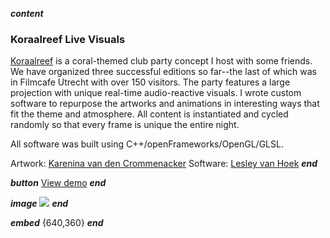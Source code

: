___content___
### Koraalreef Live Visuals
[Koraalreef](https://www.facebook.com/koraalreef) is a coral-themed club party concept I host with some friends. We have organized three successful editions so far--the last of which was in Filmcafe Utrecht with over 150 visitors. The party features a large projection with unique real-time audio-reactive visuals. I wrote custom software to repurpose the artworks and animations in interesting ways that fit the theme and atmosphere. All content is instantiated and cycled randomly so that every frame is unique the entire night.

All software was built using C++/openFrameworks/OpenGL/GLSL.

Artwork: [Karenina van den Crommenacker](http://karenina.blue)
Software: [Lesley van Hoek](https://lesleyvanhoek.nl)
___end___

___button___
[View demo](https://vimeo.com/445819436)
___end___

___image___
![](../images/reef-proj.jpg)
___end___

___embed___
[](https://player.vimeo.com/video/445819436){640,360}
___end___
